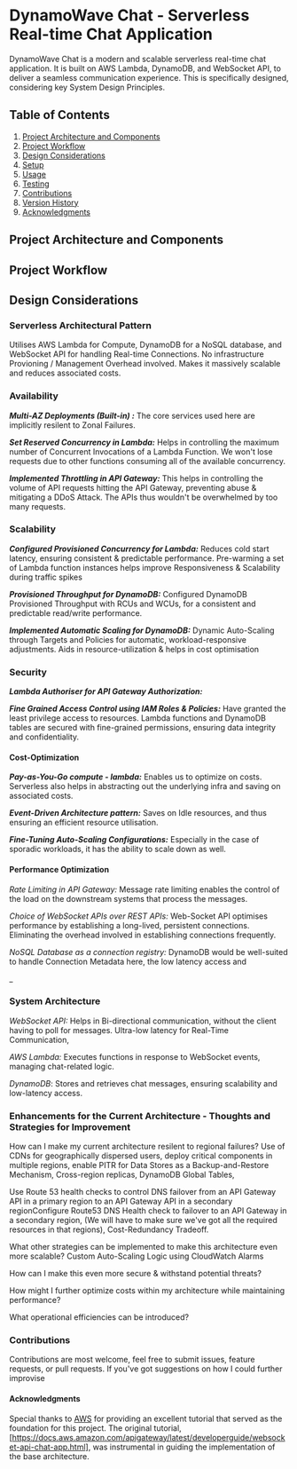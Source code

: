 # DynamoWave Chat - Serverless Real-time Chat Application  

DynamoWave Chat is a modern and scalable serverless real-time chat application. It is built on AWS Lambda, DynamoDB, and WebSocket API, to deliver a seamless communication experience. This is specifically designed, considering key System Design Principles.

## Table of Contents

1. [Project Architecture and Components](#project-architecture-and-components)
2. [Project Workflow](#project-workflow)
3. [Design Considerations](#design-considerations)
4. [Setup](#setup)
5. [Usage](#usage)
6. [Testing](#testing)
7. [Contributions](#contributing)
8. [Version History](#version-history)
9. [Acknowledgments](#acknowledgments)

## Project Architecture and Components

## Project Workflow

## Design Considerations


### Serverless Architectural Pattern

Utilises AWS Lambda for Compute, DynamoDB for a NoSQL database, and WebSocket API for handling Real-time Connections. No infrastructure Provioning / Management Overhead involved. Makes it massively scalable and reduces associated costs.

### Availability 

_**Multi-AZ Deployments (Built-in) :**_
The core services used here are implicitly resilent to Zonal Failures.

_**Set Reserved Concurrency in Lambda:**_ 
Helps in controlling the maximum number of Concurrent Invocations of a Lambda Function. We won't lose requests due to other functions consuming all of the available concurrency.

_**Implemented Throttling in API Gateway:**_ This helps in controlling the volume of API requests hitting the API Gateway, preventing abuse & mitigating a DDoS Attack. The APIs thus wouldn't be overwhelmed by too many requests.

### Scalability 

_**Configured Provisioned Concurrency for Lambda:**_ Reduces cold start latency, ensuring consistent & predictable performance. Pre-warming a set of Lambda function instances helps improve Responsiveness & Scalability during traffic spikes

_**Provisioned Throughput for DynamoDB:**_ Configured DynamoDB Provisioned Throughput with RCUs and WCUs, for a consistent and predictable read/write performance.

 _**Implemented Automatic Scaling for DynamoDB:**_ Dynamic Auto-Scaling through Targets and Policies for automatic, workload-responsive adjustments. Aids in resource-utilization & helps in cost optimisation


### Security 

_**Lambda Authoriser for API Gateway Authorization:**_  

_**Fine Grained Access Control using IAM Roles & Policies:**_ Have granted the least privilege access to resources. Lambda functions and DynamoDB tables are secured with fine-grained permissions, ensuring data integrity and confidentiality.

#### Cost-Optimization 

**_Pay-as-You-Go compute - lambda:_** Enables us to optimize on costs. Serverless also helps in abstracting out the underlying infra and saving on associated costs.

**_Event-Driven Architecture pattern:_** Saves on Idle resources, and thus ensuring an efficient resource utilisation.

**_Fine-Tuning Auto-Scaling Configurations:_** Especially in the case of sporadic workloads, it has the ability to scale down as well. 


#### Performance Optimization 

_Rate Limiting in API Gateway:_ Message rate limiting enables the control of the load on the downstream systems that process the messages.

_Choice of WebSocket APIs over REST APIs:_ Web-Socket API optimises performance by establishing a long-lived, persistent connections. Eliminating the overhead involved in establishing connections frequently.  

_NoSQL Database as a connection registry:_  DynamoDB would be well-suited to handle Connection Metadata here, the low latency access and 

_

### System Architecture

_WebSocket API:_ Helps in Bi-directional communication, without the client having to poll for messages. Ultra-low latency for Real-Time Communication, 

_AWS Lambda:_ Executes functions in response to WebSocket events, managing chat-related logic.

_DynamoDB_: Stores and retrieves chat messages, ensuring scalability and low-latency access.

### Enhancements for the Current Architecture -  Thoughts and Strategies for Improvement

How can I make my current architecture resilent to regional failures? 
Use of CDNs for geographically dispersed users, deploy critical components in multiple regions, enable PITR for Data Stores as a Backup-and-Restore Mechanism, Cross-region replicas, DynamoDB Global Tables, 

Use Route 53 health checks to control DNS failover from an API Gateway API in a primary region to an API Gateway API in a secondary regionConfigure Route53 DNS Health check to failover to an API Gateway in a secondary region, (We will have to make sure we've got all the required resources in that regions), Cost-Redundancy Tradeoff.

What other strategies can be implemented to make this architecture even more scalable?
Custom Auto-Scaling Logic using CloudWatch Alarms

How can I make this even more secure & withstand potential threats?

How might I further optimize costs within my architecture while maintaining performance?

What operational efficiencies can be introduced?


### Contributions 
Contributions are most welcome, feel free to submit issues, feature requests, or pull requests. 
If you've got  suggestions on how I could further improvise 

#### Acknowledgments
Special thanks to [AWS](https://aws.amazon.com/) for providing an excellent tutorial that served as the foundation for this project. The original tutorial, [https://docs.aws.amazon.com/apigateway/latest/developerguide/websocket-api-chat-app.html], was instrumental in guiding the implementation of the base architecture.


